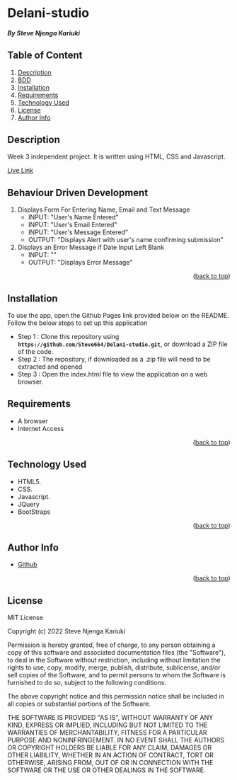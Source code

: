 # Delani-studio
 ##### By Steve Njenga Kariuki

<div id="top"></div>

 ## Table of Content

<ol>
  <li><a href="#description">Description</a></li>
 <li><a href="Behaviour-Driven-Development">BDD</a></li>
  <li><a href="#installation">Installation</a></li>
  <li><a href="#requirements">Requirements</a></li>
  <li><a href="#technology-used">Technology Used</a></li>
 
  <li><a href="#license">License</a></li>
  <li><a href="#author-info">Author Info</a></li>

 </ol>
 
 ## Description
 <p>Week 3 independent project. It is written using HTML, CSS and Javascript. </p>
 <p align="left"><a href="https://steve664.github.io/Delani-studio/">Live Link</a></p>

## Behaviour Driven Development

1. Displays Form For Entering Name, Email and Text Message
   - INPUT: "User's Name Entered"
   - INPUT: "User's Email Entered"
   - INPUT: "User's Message Entered"
   - OUTPUT: "Displays Alert with user's name confirming submission"
2. Displays an Error Message if Date Input Left Blank
   - INPUT: ""
   - OUTPUT: "Displays Error Message"

   
 <p align="right">(<a href="#top">back to top</a>)</p>
 
 ## Installation
 
To use the app, open the Github Pages link provided below on the README.
Follow the below steps to set up this application
* Step 1 : Clone this repository using **`https://github.com/Steve664/Delani-studio.git`**, or download a ZIP file of the code.
* Step 2 : The repository, if downloaded as a .zip file will need to be extracted and opened
* Step 3 : Open the index.html file to view the application on a web browser.
 ## Requirements
* A browser
* Internet Access

<p align="right">(<a href="#top">back to top</a>)</p>

 ## Technology Used
 * HTML5.
 * CSS.
 * Javascript.
 * JQuery
 * BootStraps

<p align="right">(<a href="#top">back to top</a>)</p>



## Author Info
<ul>
 <li><a href="https://github.com/Steve664?tab=repositories">Github</a></li>
</ul>
 <p align="right">(<a href="#top">back to top</a>)</p>

## License 
 MIT License

Copyright (c) 2022 Steve Njenga Kariuki

Permission is hereby granted, free of charge, to any person obtaining a copy
of this software and associated documentation files (the "Software"), to deal
in the Software without restriction, including without limitation the rights
to use, copy, modify, merge, publish, distribute, sublicense, and/or sell
copies of the Software, and to permit persons to whom the Software is
furnished to do so, subject to the following conditions:

The above copyright notice and this permission notice shall be included in all
copies or substantial portions of the Software.

THE SOFTWARE IS PROVIDED "AS IS", WITHOUT WARRANTY OF ANY KIND, EXPRESS OR
IMPLIED, INCLUDING BUT NOT LIMITED TO THE WARRANTIES OF MERCHANTABILITY,
FITNESS FOR A PARTICULAR PURPOSE AND NONINFRINGEMENT. IN NO EVENT SHALL THE
AUTHORS OR COPYRIGHT HOLDERS BE LIABLE FOR ANY CLAIM, DAMAGES OR OTHER
LIABILITY, WHETHER IN AN ACTION OF CONTRACT, TORT OR OTHERWISE, ARISING FROM,
OUT OF OR IN CONNECTION WITH THE SOFTWARE OR THE USE OR OTHER DEALINGS IN THE
SOFTWARE.
